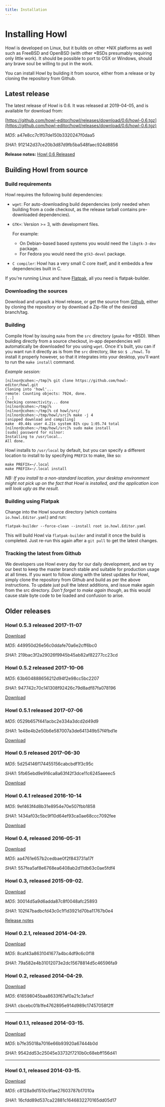 ```yaml
---
title: Installation
---
```


# Installing Howl

Howl is developed on Linux, but it builds on other \*NIX platforms as well such
as FreeBSD and OpenBSD (with other \*BSDs presumably requiring only little
work). It should be possible to port to OSX or Windows, should any brave soul be
willing to put in the work.

You can install Howl by building it from source, either from a release or by
cloning the repository from Github.

## Latest release

The latest release of Howl is 0.6. It was released at 2019-04-05, and is
available for download from:

[https://github.com/howl-editor/howl/releases/download/0.6/howl-0.6.tgz](https://github.com/howl-editor/howl/releases/download/0.6/howl-0.6.tgz)

_MD5_: a47e8cc7c1f07de150b3320247f0daa5

_SHA1_: 912142d37ce20b3d87d9fb5ba548faec924d8856

__Release notes:__
[Howl 0.6 Released](/blog/2019/04/05/howl-0-6-released.html)

## Building Howl from source

### Build requirements

Howl requires the following build dependencies:

- `wget`: For auto-downloading build dependencies (only needed when building
from a code checkout, as the release tarball contains pre-downloaded
dependencies).

- `GTK+`: Version >= 3, with development files.

  For example:

  * On Debian-based based systems you would need the `libgtk-3-dev` package.
  * For Fedora you would need the `gtk3-devel` package.

- `C compiler`: Howl has a very small C core itself, and it embedds a few
dependencies built in C.

If you're running Linux and have [Flatpak](https://flatpak.org/), all you need is
flatpak-builder.

### Downloading the sources

Download and unpack a Howl release, or get the source from
[Github](https://github.com/howl-editor/howl), either by cloning the repository
or by download a Zip-file of the desired branch/tag.

### Building

Compile Howl by issuing `make` from the `src` directory (`gmake` for \*BSD).
When building directly from a source checkout, in-app dependencies will automatically
be downloaded for you using `wget`. Once it's built, you can if you want run it
directly as is from the `src` directory, like so: `$ ./howl`. To install it properly
however, so that it integrates into your desktop, you'll want to run the `make install`
command.

*Example session:*

```
[nilnor@cohen:~/tmp]% git clone https://github.com/howl-editor/howl.git
Cloning into 'howl'...
remote: Counting objects: 7924, done.
[..]
Checking connectivity... done
[nilnor@cohen:~/tmp]%
[nilnor@cohen:~/tmp]% cd howl/src/
[nilnor@cohen:~/tmp/howl/src]% make -j 4
[snipped download and compiling]
make  49.44s user 4.21s system 81% cpu 1:05.74 total
[nilnor@cohen:~/tmp/howl/src]% sudo make install
[sudo] password for nilnor:
Installing to /usr/local..
All done.
```

Howl installs to `/usr/local` by default, but you can specify a different location to install to
by specifying `PREFIX` to make, like so:

```shell
make PREFIX=~/.local
make PREFIX=~/.local install
```

*NB: If you install to a non-standard location, your desktop environment might
not pick up on the fact that Howl is installed, and the application icon will
look ugly as the result.*

### Building using Flatpak

Change into the Howl source directory (which contains `io.howl.Editor.yaml`) and run:

```
flatpak-builder --force-clean --install root io.howl.Editor.yaml
```

This will build Howl via `flatpak-builder` and install it once the build is completed.
Just re-run this again after a `git pull` to get the latest changes.

### Tracking the latest from Github

We developers use Howl every day for our daily development, and we try our best
to keep the master branch stable and suitable for production usage at all times.
If you want to follow along with the latest updates for Howl, simply clone the
repository from Github and build as per the above instructions. To update just
pull the latest additions, and issue make again from the src directory. _Don't
forget to make again though_, as this would cause stale byte code to be loaded
and confusion to arise.

## Older releases

### Howl 0.5.3 released 2017-11-07

[Download](https://github.com/howl-editor/howl/releases/download/0.5.3/howl-0.5.3.tgz)

_MD5_: 449950d26e56c0ddafe70a6e2cff6bc0

_SHA1_: 219bac3f2a29026f9945b45ab82af82277cc23cd

### Howl 0.5.2 released 2017-10-06

_MD5_: 63b604888656212d94f2e98cc5bc2207

_SHA1_: 947742c70c141308f92426c79d8adf87fa078196

[Download](https://github.com/howl-editor/howl/releases/download/0.5.2/howl-0.5.2.tgz)

### Howl 0.5.1 released 2017-07-06

_MD5_: 0529b657f441acbc2e334a3dcd2d49d9

_SHA1_: 1e48e4b2e50b6e587007a3de641349b57f4fbd1e

[Download](https://github.com/howl-editor/howl/releases/download/0.5.1/howl-0.5.1.tgz)

### Howl 0.5 released 2017-06-30

_MD5_: 5d254146f174455156cabcbdf1f3c95c

_SHA1_: 5fb65ebd9e916ca8a63f42f3dce11c6245aeeec5

[Download](https://github.com/howl-editor/howl/releases/download/0.5/howl-0.5.tgz)

### Howl 0.4.1 released 2016-10-14

_MD5_: 9ef463f4d8b31e8954e70e507fbb1858

_SHA1_: 1434af03c5bc9f10d64ef93ca0ae68ccc7092fee

[Download](https://github.com/howl-editor/howl/releases/download/0.4.1/howl-0.4.1.tgz)

### Howl 0.4, released 2016-05-31

[Download](https://github.com/howl-editor/howl/releases/download/0.4/howl-0.4.tgz)

_MD5_: aa4761e657b2cedbae0f2f843731a17f

_SHA1_: 557fea5af8e6768ea6408ab2d11db63c0ae5fdf4

### Howl 0.3, released 2015-09-02.

[Download](https://github.com/howl-editor/howl/releases/download/0.3/howl-0.3.tgz)

_MD5_: 30014d5a9d6adda87c8f0048afc25893

_SHA1_: 102f47badbcfd43c0c1f1d3921d70ba11767b0e4

[Release notes](/blog/2015/09/01/howl-0-dot-3-released.html)

### Howl 0.2.1, released 2014-04-29.

[Download](http://download.howl.io/release/howl-0.2.1.tgz)

_MD5_: 8caf43a8631041677a4bc4df9c6c0f18

_SHA1_: 79a582e4b31012073e2dc15678814d5c46596fa9

### Howl 0.2, released 2014-04-29.

[Download](http://download.howl.io/release/howl-0.2.tgz)

_MD5_: 616598045baa8633f67af0a21c3afacf

_SHA1_: cbcebc01b1fe4762895e914d989c17457058f2ff

---

### Howl 0.1.1, released 2014-03-15.

[Download](http://download.howl.io/release/howl-0.1.1.tgz)

_MD5_: b7fe35018a7016e66b93920a67444b0d

_SHA1_: 9542dd53c25045e33732f7210b0c68ebff156d41

---

### Howl 0.1, released 2014-03-15.

[Download](http://download.howl.io/release/howl-0.1.tgz)

_MD5_: c8128a9d1510c91ae27603787b17010a

_SHA1_: 16cfdd89d537ca22881c1646832270165dd05d17

